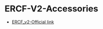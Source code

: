 # ERCF-V2-Accessories
 - [ERCF_v2-Official link](https://github.com/Enraged-Rabbit-Community/ERCF_v2)

